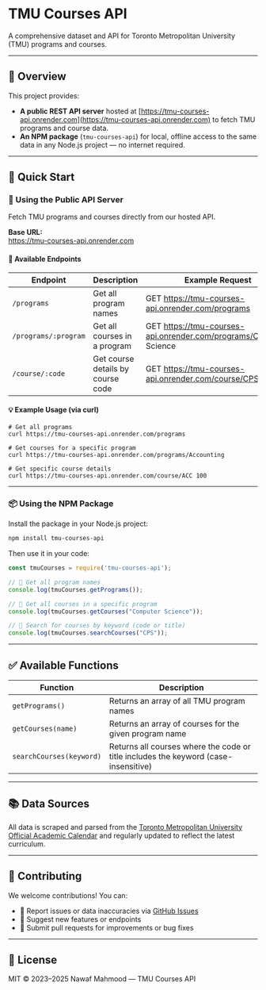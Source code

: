 # TMU Courses API

A comprehensive dataset and API for Toronto Metropolitan University (TMU) programs and courses.

---

## 🧭 Overview

This project provides:

- **A public REST API server** hosted at [https://tmu-courses-api.onrender.com](https://tmu-courses-api.onrender.com) to fetch TMU programs and course data.  
- **An NPM package** (`tmu-courses-api`) for local, offline access to the same data in any Node.js project — no internet required.

---

## 🚀 Quick Start

### 📡 Using the Public API Server

Fetch TMU programs and courses directly from our hosted API.

**Base URL:**  
https://tmu-courses-api.onrender.com

#### 🔗 Available Endpoints

| Endpoint                | Description                        | Example Request                                                                 |
|------------------------|------------------------------------|---------------------------------------------------------------------------------|
| `/programs`            | Get all program names              | GET https://tmu-courses-api.onrender.com/programs                               |
| `/programs/:program`   | Get all courses in a program       | GET https://tmu-courses-api.onrender.com/programs/Computer Science              |
| `/course/:code`        | Get course details by course code  | GET https://tmu-courses-api.onrender.com/course/CPS 109                         |

#### 💡 Example Usage (via curl)

    # Get all programs
    curl https://tmu-courses-api.onrender.com/programs

    # Get courses for a specific program
    curl https://tmu-courses-api.onrender.com/programs/Accounting

    # Get specific course details
    curl https://tmu-courses-api.onrender.com/course/ACC 100

---

### 📦 Using the NPM Package

Install the package in your Node.js project:

```bash
npm install tmu-courses-api
```

Then use it in your code:

```js
const tmuCourses = require('tmu-courses-api');

// 🔹 Get all program names
console.log(tmuCourses.getPrograms());

// 🔹 Get all courses in a specific program
console.log(tmuCourses.getCourses("Computer Science"));

// 🔹 Search for courses by keyword (code or title)
console.log(tmuCourses.searchCourses("CPS"));
```

---

## ✅ Available Functions

| Function                  | Description                                                                 |
|--------------------------|-----------------------------------------------------------------------------|
| `getPrograms()`          | Returns an array of all TMU program names                                   |
| `getCourses(name)`       | Returns an array of courses for the given program name                      |
| `searchCourses(keyword)` | Returns all courses where the code or title includes the keyword (case-insensitive) |

---

## 📚 Data Sources

All data is scraped and parsed from the [Toronto Metropolitan University Official Academic Calendar](https://www.torontomu.ca/calendar/) and regularly updated to reflect the latest curriculum.

---

## 🤝 Contributing

We welcome contributions! You can:

- 🐛 Report issues or data inaccuracies via [GitHub Issues](../../issues)
- 🌟 Suggest new features or endpoints
- 🔧 Submit pull requests for improvements or bug fixes

---

## 📄 License

MIT © 2023–2025 Nawaf Mahmood — TMU Courses API
